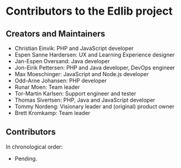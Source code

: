 # Contributors to the Edlib project

## Creators and Maintainers

- Christian Einvik: PHP and JavaScript developer
- Espen Sanne Hardersen: UX and Learning Experience designer 
- Jan-Espen Oversand: Java developer
- Jon-Eirik Pettersen: PHP and Java developer, DevOps engineer
- Max Moeschinger: JavaScript and Node.js developer
- Odd-Arne Johansen: PHP developer
- Runar Moen: Team leader
- Tor-Martin Karlsen: Support engineer and tester
- Thomas Sivertsen: PHP, Java and JavaScript developer
- Tommy Nordeng: Visionary leader and (original) product owner
- Brett Kromkamp: Team leader

## Contributors

In chronological order:

- Pending.